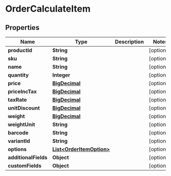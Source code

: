 

# OrderCalculateItem

## Properties

Name | Type | Description | Notes
------------ | ------------- | ------------- | -------------
**productId** | **String** |  |  [optional]
**sku** | **String** |  |  [optional]
**name** | **String** |  |  [optional]
**quantity** | **Integer** |  |  [optional]
**price** | [**BigDecimal**](BigDecimal.md) |  |  [optional]
**priceIncTax** | [**BigDecimal**](BigDecimal.md) |  |  [optional]
**taxRate** | [**BigDecimal**](BigDecimal.md) |  |  [optional]
**unitDiscount** | [**BigDecimal**](BigDecimal.md) |  |  [optional]
**weight** | [**BigDecimal**](BigDecimal.md) |  |  [optional]
**weightUnit** | **String** |  |  [optional]
**barcode** | **String** |  |  [optional]
**variantId** | **String** |  |  [optional]
**options** | [**List&lt;OrderItemOption&gt;**](OrderItemOption.md) |  |  [optional]
**additionalFields** | **Object** |  |  [optional]
**customFields** | **Object** |  |  [optional]




